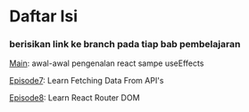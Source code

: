 <h1>Daftar Isi</h1>
<h3>berisikan link ke branch pada tiap bab pembelajaran</h3>

<p><a href="https://github.com/fachry99/reactjs/tree/main">Main</a>: awal-awal pengenalan react sampe useEffects</p>
<p><a href="https://github.com/fachry99/reactjs/tree/episode7">Episode7</a>: Learn Fetching Data From API's</p>
<p><a href="https://github.com/fachry99/reactjs/tree/episode8">Episode8</a>: Learn React Router DOM</p>
